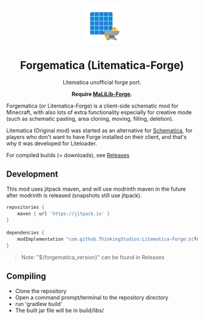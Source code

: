 <center><div align="center">

<img height="100" src="icon/400x400.png" width="100"/>

# Forgematica (Litematica-Forge)

Litematica unofficial forge port.

**Require [MaLiLib-Forge](https://github.com/ThinkingStudios/MaLiLib-Forge).**

</div></center>

Forgematica (or Litematica-Forge) is a client-side schematic mod for Minecraft, with also lots of extra functionality especially for creative mode (such as schematic pasting, area cloning, moving, filling, deletion).

Litematica (Original mod) was started as an alternative for [Schematica](https://www.curseforge.com/minecraft/mc-mods/schematica), for players who don't want to have Forge installed on their client, and that's why it was developed for Liteloader.

For compiled builds (= downloads), see [Releases](https://github.com/ThinkingStudios/Litematica-Forge/releases)

## Development

This mod uses jitpack maven, and will use modrinth maven in the future after modrinth is released (snapshots still use jitpack).

```gradle
repositories {
    maven { url 'https://jitpack.io' }
}

dependencies {
    modImplementation "com.github.ThinkingStudios:Litematica-Forge:${forgematica_version}"
}
```

> Note: "${forgematica_version}" can be found in Releases

## Compiling
- Clone the repository
- Open a command prompt/terminal to the repository directory
- run 'gradlew build'
- The built jar file will be in build/libs/
